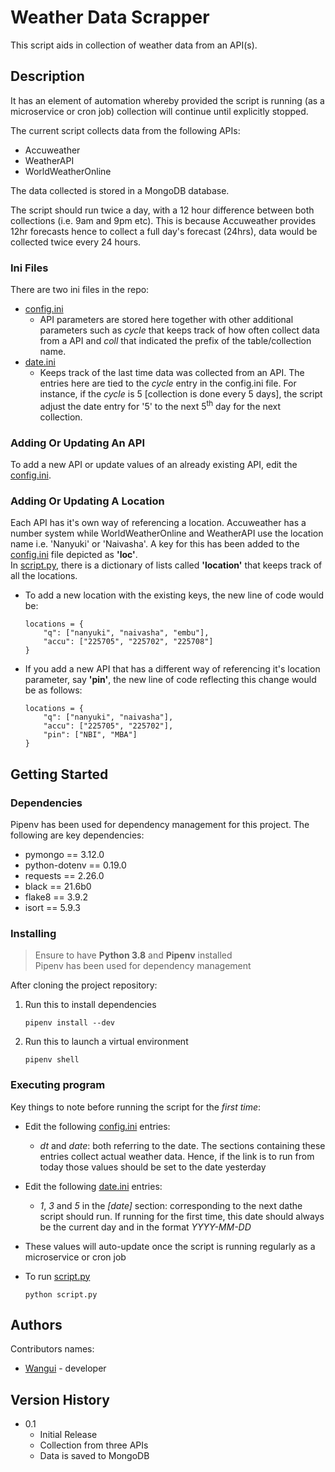 # Weather Data Scrapper

This script aids in collection of weather data from an API(s). 

## Description

It has an element of automation whereby provided the script is running (as a microservice or cron job) collection will continue until explicitly stopped.

The current script collects data from the following APIs:
* Accuweather
* WeatherAPI
* WorldWeatherOnline

The data collected is stored in a MongoDB database.

The script should run twice a day, with a 12 hour difference between both collections (i.e. 9am and 9pm etc). This is because Accuweather provides 12hr forecasts hence to collect a full day's forecast (24hrs), data would be collected twice every 24 hours. 

### Ini Files
There are two ini files in the repo:
* [config.ini](config.ini)
    * API parameters are stored here together with other additional parameters such as *cycle* that keeps track of how often collect data from a API and *coll* that indicated the prefix of the table/collection name.
* [date.ini](date.ini)
    * Keeps track of the last time data was collected from an API. The entries here are tied to the *cycle* entry in the config.ini file. For instance, if the *cycle* is 5 [collection is done every 5 days], the script adjust the date entry for '5' to the next 5<sup>th</sup> day for the next collection.

### Adding Or Updating An API
To add a new API or update values of an already existing API, edit the [config.ini](config.ini). 


### Adding Or Updating A Location
Each API has it's own way of referencing a location. Accuweather has a number system while WorldWeatherOnline and WeatherAPI use the location name i.e. 'Nanyuki' or 'Naivasha'. A key for this has been added to the [config.ini](config.ini) file depicted as **'loc'**.  
In [script.py](script.py), there is a dictionary of lists called **'location'** that keeps track of all the locations.  
* To add a new location with the existing keys, the new line of code would be:  
    ```
    locations = {
        "q": ["nanyuki", "naivasha", "embu"], 
        "accu": ["225705", "225702", "225708"]
    }
    ```
* If you add a new API that has a different way of referencing it's location parameter, say **'pin'**, the new line of code reflecting this change would be as follows:
    ```
    locations = {
        "q": ["nanyuki", "naivasha"], 
        "accu": ["225705", "225702"],
        "pin": ["NBI", "MBA"]
    }
    ```

## Getting Started

### Dependencies

Pipenv has been used for dependency management for this project. The following are key dependencies:
* pymongo == 3.12.0
* python-dotenv == 0.19.0
* requests == 2.26.0
* black == 21.6b0
* flake8 == 3.9.2
* isort == 5.9.3


### Installing
> Ensure to have **Python 3.8** and **Pipenv** installed  
> Pipenv has been used for dependency management  

After cloning the project repository:
1. Run this to install dependencies  
    ```
    pipenv install --dev
    ```
2. Run this to launch a virtual environment
    ```
    pipenv shell
    ```

### Executing program

Key things to note before running the script for the *first time*:  
* Edit the following [config.ini](config.ini) entries:  
    * *dt* and *date*: both referring to the date. The sections containing these entries collect actual weather data. Hence, if the link is to run from today those values should be set to the date yesterday
* Edit the following [date.ini](date.ini) entries:  
    * *1*, *3* and *5* in the *[date]* section: corresponding to the next dathe script should run. If running for the first time, this date should always be the current day and in the format *YYYY-MM-DD*
* These values will auto-update once the script is running regularly as a microservice or cron job

* To run [script.py](script.py)
    ```
    python script.py
    ```

## Authors

Contributors names:

* [Wangui](https://github.com/WanguiK) - developer

## Version History

* 0.1
    * Initial Release
    * Collection from three APIs
    * Data is saved to MongoDB